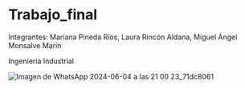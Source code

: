 # Trabajo_final
Integrantes: Mariana Pineda Ríos, Laura Rincón Aldana, Miguel Ángel Monsalve Marín

Ingenieria Industrial

![Imagen de WhatsApp 2024-06-04 a las 21 00 23_71dc8061](https://github.com/mivem123/Trabajo_final/assets/171706537/61835f06-00de-40dc-82ac-b309953c3ff1)
